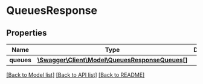 # QueuesResponse

## Properties
Name | Type | Description | Notes
------------ | ------------- | ------------- | -------------
**queues** | [**\Swagger\Client\Model\QueuesResponseQueues[]**](QueuesResponseQueues.md) |  | [optional] 

[[Back to Model list]](../README.md#documentation-for-models) [[Back to API list]](../README.md#documentation-for-api-endpoints) [[Back to README]](../README.md)


